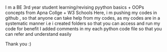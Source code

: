 I m a BE 3rd year student learning/revising pyython basics + OOPs concepts from Apna Collge + W3 Schools
Here, i m pushing my codes in github , so that anyone can take help from my codes, as my codes are in a systematic manner i.e i created folders so that you can access and run my code for benefit
I added comments in my each python code file so that you can refer and understand easily

Thank you :)
